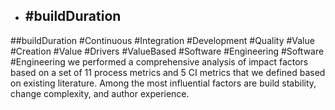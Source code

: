 - ## #buildDuration
##buildDuration #Continuous #Integration #Development #Quality #Value #Creation #Value #Drivers #ValueBased #Software #Engineering #Software #Engineering 
we performed a comprehensive analysis of impact factors based on a set of 11 process metrics and 5 CI metrics that we defined based on existing literature. Among the most influential factors are build stability, change complexity, and author experience.

